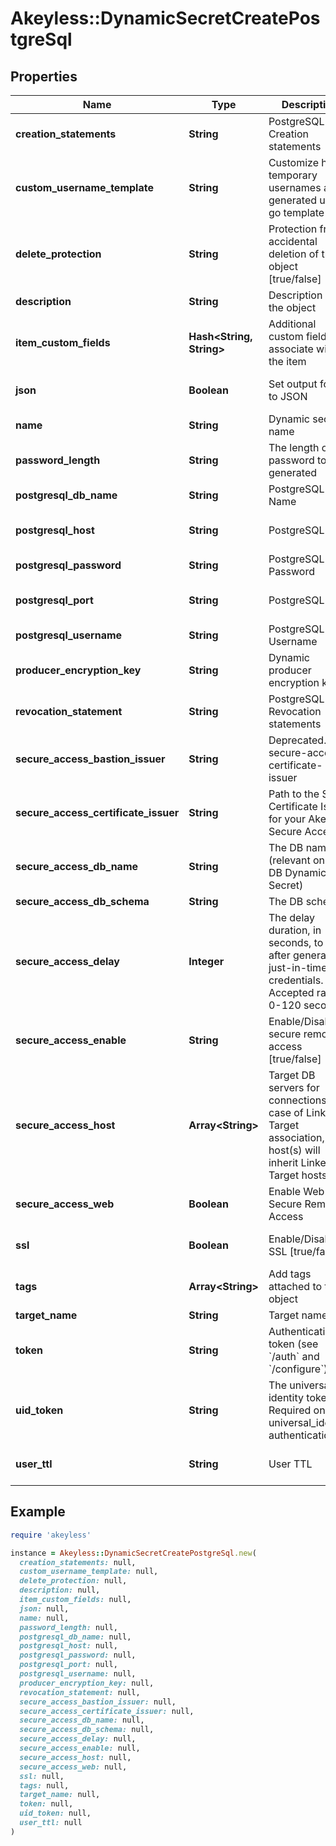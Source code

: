 # Akeyless::DynamicSecretCreatePostgreSql

## Properties

| Name | Type | Description | Notes |
| ---- | ---- | ----------- | ----- |
| **creation_statements** | **String** | PostgreSQL Creation statements | [optional] |
| **custom_username_template** | **String** | Customize how temporary usernames are generated using go template | [optional] |
| **delete_protection** | **String** | Protection from accidental deletion of this object [true/false] | [optional] |
| **description** | **String** | Description of the object | [optional] |
| **item_custom_fields** | **Hash&lt;String, String&gt;** | Additional custom fields to associate with the item | [optional] |
| **json** | **Boolean** | Set output format to JSON | [optional][default to false] |
| **name** | **String** | Dynamic secret name |  |
| **password_length** | **String** | The length of the password to be generated | [optional] |
| **postgresql_db_name** | **String** | PostgreSQL DB Name | [optional] |
| **postgresql_host** | **String** | PostgreSQL Host | [optional][default to &#39;127.0.0.1&#39;] |
| **postgresql_password** | **String** | PostgreSQL Password | [optional] |
| **postgresql_port** | **String** | PostgreSQL Port | [optional][default to &#39;5432&#39;] |
| **postgresql_username** | **String** | PostgreSQL Username | [optional] |
| **producer_encryption_key** | **String** | Dynamic producer encryption key | [optional] |
| **revocation_statement** | **String** | PostgreSQL Revocation statements | [optional] |
| **secure_access_bastion_issuer** | **String** | Deprecated. use secure-access-certificate-issuer | [optional] |
| **secure_access_certificate_issuer** | **String** | Path to the SSH Certificate Issuer for your Akeyless Secure Access | [optional] |
| **secure_access_db_name** | **String** | The DB name (relevant only for DB Dynamic-Secret) | [optional] |
| **secure_access_db_schema** | **String** | The DB schema | [optional] |
| **secure_access_delay** | **Integer** | The delay duration, in seconds, to wait after generating just-in-time credentials. Accepted range: 0-120 seconds | [optional] |
| **secure_access_enable** | **String** | Enable/Disable secure remote access [true/false] | [optional] |
| **secure_access_host** | **Array&lt;String&gt;** | Target DB servers for connections (In case of Linked Target association, host(s) will inherit Linked Target hosts) | [optional] |
| **secure_access_web** | **Boolean** | Enable Web Secure Remote Access | [optional][default to false] |
| **ssl** | **Boolean** | Enable/Disable SSL [true/false] | [optional][default to false] |
| **tags** | **Array&lt;String&gt;** | Add tags attached to this object | [optional] |
| **target_name** | **String** | Target name | [optional] |
| **token** | **String** | Authentication token (see &#x60;/auth&#x60; and &#x60;/configure&#x60;) | [optional] |
| **uid_token** | **String** | The universal identity token, Required only for universal_identity authentication | [optional] |
| **user_ttl** | **String** | User TTL | [optional][default to &#39;60m&#39;] |

## Example

```ruby
require 'akeyless'

instance = Akeyless::DynamicSecretCreatePostgreSql.new(
  creation_statements: null,
  custom_username_template: null,
  delete_protection: null,
  description: null,
  item_custom_fields: null,
  json: null,
  name: null,
  password_length: null,
  postgresql_db_name: null,
  postgresql_host: null,
  postgresql_password: null,
  postgresql_port: null,
  postgresql_username: null,
  producer_encryption_key: null,
  revocation_statement: null,
  secure_access_bastion_issuer: null,
  secure_access_certificate_issuer: null,
  secure_access_db_name: null,
  secure_access_db_schema: null,
  secure_access_delay: null,
  secure_access_enable: null,
  secure_access_host: null,
  secure_access_web: null,
  ssl: null,
  tags: null,
  target_name: null,
  token: null,
  uid_token: null,
  user_ttl: null
)
```

